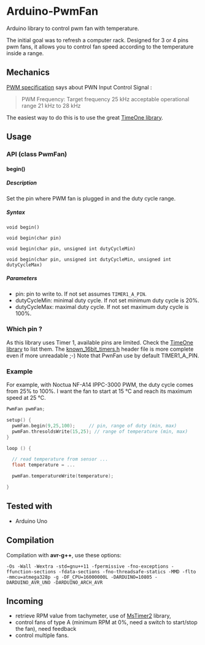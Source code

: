 # Arduino-PwmFan

Arduino library to control pwm fan with temperature.


The initial goal was to refresh a computer rack. Designed for 3 or 4 pins pwm fans, it allows you to control fan speed according to the temperature inside a range.


## Mechanics

[PWM specification](http://www.formfactors.org/developer/specs/4_Wire_PWM_Spec.pdf) says about PWN Input Control Signal :
> PWM Frequency: Target frequency 25 kHz acceptable operational range 21 kHz to 28 kHz

The easiest way to do this is to use the great [TimeOne library](https://www.pjrc.com/teensy/td_libs_TimerOne.html).


## Usage

### API (class PwmFan)
#### begin()

##### Description

Set the pin where PWM fan is plugged in and the duty cycle range.

##### Syntax

`void begin()`

`void begin(char pin)`

`void begin(char pin, unsigned int dutyCycleMin)`

`void begin(char pin, unsigned int dutyCycleMin, unsigned int dutyCycleMax)`

##### Parameters

* pin: pin to write to. If not set assumes `TIMER1_A_PIN`.
* dutyCycleMin: minimal duty cycle. If not set minimum duty cycle is 20%.
* dutyCycleMax: maximal duty cycle. If not set maximum duty cycle is 100%.



### Which pin ?

As this library uses Timer 1, available pins are limited. Check the [TimeOne library](https://www.pjrc.com/teensy/td_libs_TimerOne.html) to list them.
The [known_16bit_timers.h](https://github.com/PaulStoffregen/TimerOne/blob/master/config/known_16bit_timers.h) header file is more complete even if more unreadable ;-) Note that PwnFan use by default TIMER1_A_PIN.


### Example

For example, with Noctua NF-A14 IPPC-3000 PWM, the duty cycle comes from 25% to 100%. I want the fan to start at 15 °C and reach its maximum speed at 25 °C.

~~~ cpp
PwmFan pwmFan;

setup() {
  pwmFan.begin(9,25,100);     // pin, range of duty (min, max)
  pwmFan.thresoldsWrite(15,25); // range of temperature (min, max)
}

loop () {

  // read temperature from sensor ...
  float temperature = ...

  pwmFan.temperatureWrite(temperature);

}
~~~

## Tested with

* Arduino Uno

## Compilation

Compilation with **avr-g++**, use these options:

`-Os -Wall -Wextra -std=gnu++11 -fpermissive -fno-exceptions -ffunction-sections -fdata-sections -fno-threadsafe-statics -MMD -flto -mmcu=atmega328p -g -DF_CPU=16000000L -DARDUINO=10805 -DARDUINO_AVR_UNO -DARDUINO_ARCH_AVR`

## Incoming

- retrieve RPM value from tachymeter, use of [MsTimer2](http://playground.arduino.cc/Main/MsTimer2) library,
- control fans of type A (minimum RPM at 0%, need a switch to start/stop the fan), need feedback
- control multiple fans.
